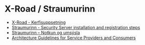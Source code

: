 # X-Road / Straumurinn

* [X-Road - Kerfisuppsetning](x-road-kerfisuppsetning.md)
* [Straumurinn - Security Server installation and registration steps](SecurityServerInstallationAndRegistrationSteps.md)
* [Straumurinn – Notkun og umsýsla](Straumurinn–NotkunOgumsysla.md)
* [Architecture Guidelines for Service Providers and Consumers](ArchitectureGuidelinesforServiceProvidersandConsumers.md)

